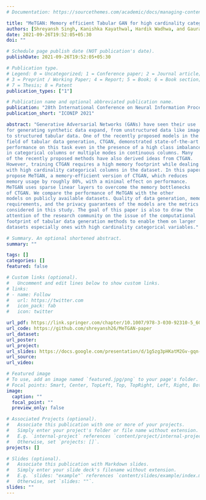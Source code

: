 ```yaml
---
# Documentation: https://sourcethemes.com/academic/docs/managing-content/

title: "MeTGAN: Memory efficient Tabular GAN for high cardinality categorical datasets"
authors: [Shreyansh Singh, Kanishka Kayathwal, Hardik Wadhwa, and Gaurav Dhama]
date: 2021-09-26T19:52:05+05:30
doi: ""

# Schedule page publish date (NOT publication's date).
publishDate: 2021-09-26T19:52:05+05:30

# Publication type.
# Legend: 0 = Uncategorized; 1 = Conference paper; 2 = Journal article;
# 3 = Preprint / Working Paper; 4 = Report; 5 = Book; 6 = Book section;
# 7 = Thesis; 8 = Patent
publication_types: ["1"]

# Publication name and optional abbreviated publication name.
publication: "28th International Conference on Neural Information Processing (ICONIP), 2021"
publication_short: "ICONIP 2021"

abstract: "Generative Adversarial Networks (GANs) have seen their use
for generating synthetic data expand, from unstructured data like images
to structured tabular data. One of the recently proposed models in the
field of tabular data generation, CTGAN, demonstrated state-of-the-art
performance on this task even in the presence of a high class imbalance
in categorical columns or multiple modes in continuous columns. Many
of the recently proposed methods have also derived ideas from CTGAN.
However, training CTGAN requires a high memory footprint while dealing
with high cardinality categorical columns in the dataset. In this paper, we
propose MeTGAN, a memory-efficient version of CTGAN, which reduces
memory usage by roughly 80%, with a minimal effect on performance.
MeTGAN uses sparse linear layers to overcome the memory bottlenecks
of CTGAN. We compare the performance of MeTGAN with the other
models on publicly available datasets. Quality of data generation, memory
requirements, and the privacy guarantees of the models are the metrics
considered in this study. The goal of this paper is also to draw the
attention of the research community on the issue of the computational
footprint of tabular data generation methods to enable them on larger
datasets especially ones with high cardinality categorical variables."

# Summary. An optional shortened abstract.
summary: ""

tags: []
categories: []
featured: false

# Custom links (optional).
#   Uncomment and edit lines below to show custom links.
# links:
# - name: Follow
#   url: https://twitter.com
#   icon_pack: fab
#   icon: twitter

url_pdf: https://link.springer.com/chapter/10.1007/978-3-030-92310-5_60
url_code: https://github.com/shreyansh26/MeTGAN-paper
url_dataset:
url_poster:
url_project:
url_slides: https://docs.google.com/presentation/d/1g5zg3pHKatM2Gv-gqn-QESliC92TFyPK/edit?usp=sharing&ouid=118016587896212855658&rtpof=true&sd=true
url_source:
url_video:

# Featured image
# To use, add an image named `featured.jpg/png` to your page's folder. 
# Focal points: Smart, Center, TopLeft, Top, TopRight, Left, Right, BottomLeft, Bottom, BottomRight.
image:
  caption: ""
  focal_point: ""
  preview_only: false

# Associated Projects (optional).
#   Associate this publication with one or more of your projects.
#   Simply enter your project's folder or file name without extension.
#   E.g. `internal-project` references `content/project/internal-project/index.md`.
#   Otherwise, set `projects: []`.
projects: []

# Slides (optional).
#   Associate this publication with Markdown slides.
#   Simply enter your slide deck's filename without extension.
#   E.g. `slides: "example"` references `content/slides/example/index.md`.
#   Otherwise, set `slides: ""`.
slides: ""
---
```

